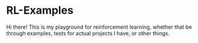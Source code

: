 # RL-Examples

Hi there! This is my playground for reinforcement learning, whether that be through examples, tests for actual projects I have, or other things.
